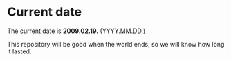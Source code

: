 # Current date

The current date is **2009.02.19.** (YYYY.MM.DD.)

This repository will be good when the world ends, so we will know how long it lasted.